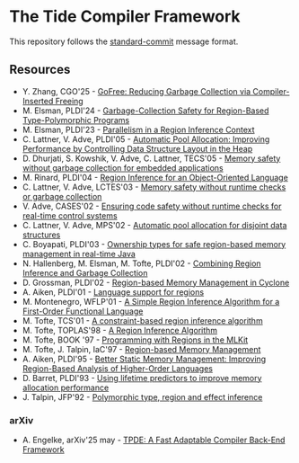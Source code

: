 # The Tide Compiler Framework

This repository follows the [standard-commit](https://github.com/standard-commits/standard-commits) message format. 

## Resources

- Y. Zhang, CGO'25 - [GoFree: Reducing Garbage Collection via Compiler-Inserted Freeing][GoFree: Reducing Garbage Collection via Compiler-Inserted Freeing]
- M. Elsman, PLDI'24 - [Garbage-Collection Safety for Region-Based Type-Polymorphic Programs][Garbage-Collection Safety for Region-Based Type-Polymorphic Programs]
- M. Elsman, PLDI'23 - [Parallelism in a Region Inference Context][Parallelism in a Region Inference Context]
- C. Lattner, V. Adve, PLDI'05 - [Automatic Pool Allocation: Improving Performance by Controlling Data Structure Layout in the Heap][Automatic Pool Allocation: Improving Performance by Controlling Data Structure Layout in the Heap]
- D. Dhurjati, S. Kowshik, V. Adve, C. Lattner, TECS'05 - [Memory safety without garbage collection for embedded applications][Memory safety without garbage collection for embedded applications]
- M. Rinard, PLDI'04 - [Region Inference for an Object-Oriented Language][Region Inference for an Object-Oriented Language]
- C. Lattner, V. Adve, LCTES'03 - [Memory safety without runtime checks or garbage collection][Memory safety without runtime checks or garbage collection]
- V. Adve, CASES'02 - [Ensuring code safety without runtime checks for real-time control systems][Ensuring code safety without runtime checks for real-time control systems]
- C. Lattner, V. Adve, MPS'02 - [Automatic pool allocation for disjoint data structures][Automatic pool allocation for disjoint data structures]
- C. Boyapati, PLDI'03 - [Ownership types for safe region-based memory management in real-time Java][Ownership types for safe region-based memory management in real-time Java]
- N. Hallenberg, M. Elsman, M. Tofte, PLDI'02 - [Combining Region Inference and Garbage Collection][Combining Region Inference and Garbage Collection]
- D. Grossman, PLDI'02 - [Region-based Memory Management in Cyclone][Region-based Memory Management in Cyclone]
- A. Aiken, PLDI'01 - [Language support for regions][Language support for regions]
- M. Montenegro, WFLP'01 - [A Simple Region Inference Algorithm for a First-Order Functional Language][A Simple Region Inference Algorithm for a First-Order Functional Language]
- M. Tofte, TCS'01 - [A constraint-based region inference algorithm][A constraint-based region inference algorithm]
- M. Tofte, TOPLAS'98 - [A Region Inference Algorithm][A Region Inference Algorithm]
- M. Tofte, BOOK '97 - [Programming with Regions in the MLKit][Programming with Regions in the MLKit]
- M. Tofte, J. Talpin, IaC'97 - [Region-based Memory Management][Region-based Memory Management]
- A. Aiken, PLDI'95 - [Better Static Memory Management: Improving Region-Based Analysis of Higher-Order Languages][Better Static Memory Management: Improving Region-Based Analysis of Higher-Order Languages]
- D. Barret, PLDI'93 - [Using lifetime predictors to improve memory allocation performance][Using lifetime predictors to improve memory allocation performance]
- J. Talpin, JFP'92 - [Polymorphic type, region and effect inference][Polymorphic type, region and effect inference]

### arXiv

- A. Engelke, arXiv'25 may - [TPDE: A Fast Adaptable Compiler Back-End Framework][TPDE: A Fast Adaptable Compiler Back-End Framework]


[TPDE: A Fast Adaptable Compiler Back-End Framework]: https://arxiv.org/abs/2505.22610

[GoFree: Reducing Garbage Collection via Compiler-Inserted Freeing]: https://dl.acm.org/doi/pdf/10.1145/3696443.3708925
[Garbage-Collection Safety for Region-Based Type-Polymorphic Programs]: https://dl.acm.org/doi/pdf/10.1145/3591229
[Parallelism in a Region Inference Context]: https://dl.acm.org/doi/abs/10.1145/3591256
[Automatic Pool Allocation: Improving Performance by Controlling Data Structure Layout in the Heap]: https://dl.acm.org/doi/pdf/10.1145/1064978.1065027
[Memory safety without garbage collection for embedded applications]: https://dl.acm.org/doi/abs/10.1145/1053271.1053275
[Region Inference for an Object-Oriented Language]: https://dl.acm.org/doi/pdf/10.1145/996893.996871
[Memory safety without runtime checks or garbage collection]: https://dl.acm.org/doi/abs/10.1145/780732.780743
[Ensuring code safety without runtime checks for real-time control systems]: https://dl.acm.org/doi/abs/10.1145/581630.581678
[Automatic pool allocation for disjoint data structures]: https://dl.acm.org/doi/abs/10.1145/773146.773041
[Ownership types for safe region-based memory management in real-time Java]: https://dl.acm.org/doi/abs/10.1145/781131.781168
[Combining Region Inference and Garbage Collection]: https://dl.acm.org/doi/pdf/10.1145/512529.512547
[Region-based Memory Management in Cyclone]: https://dl.acm.org/doi/pdf/10.1145/512529.512563
[Language support for regions]:https://dl.acm.org/doi/abs/10.1145/378795.378815
[A Simple Region Inference Algorithm for a First-Order Functional Language]: https://citeseerx.ist.psu.edu/document?repid=rep1&type=pdf&doi=6ea31aa485f5b03704d0d450b487feb472700fbc#page=152
[A constraint-based region inference algorithm]: https://citeseerx.ist.psu.edu/document?repid=rep1&type=pdf&doi=a604aa98396eb882fe42247e7db2a77e2e79400c
[A Region Inference Algorithm]: https://dl.acm.org/doi/pdf/10.1145/291891.291894
[Programming with Regions in the MLKit]: https://www.researchgate.net/profile/Martin-Elsman-2/publication/357775683_Programming_with_Regions_in_the_MLKit_for_Version_460/links/61ded5f1034dda1b9ef188a4/Programming-with-Regions-in-the-MLKit-for-Version-460.pdf
[Region-based Memory Management]: https://www.sciencedirect.com/science/article/pii/S0890540196926139
[Better Static Memory Management: Improving Region-Based Analysis of Higher-Order Languages]: https://dl.acm.org/doi/pdf/10.1145/207110.207137
[Using lifetime predictors to improve memory allocation performance]: https://dl.acm.org/doi/abs/10.1145/155090.155108
[Polymorphic type, region and effect inference]: https://citeseerx.ist.psu.edu/document?repid=rep1&type=pdf&doi=27d57f6be32bf2aded0c806026f60bb6bce1e813
